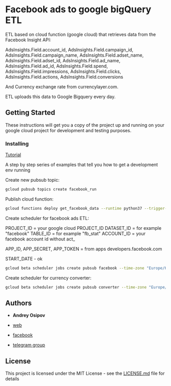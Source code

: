 # Facebook ads to google bigQuery ETL

ETL based on cloud function (google cloud) that retrieves data from the Facebook Insight API:

AdsInsights.Field.account_id,
AdsInsights.Field.campaign_id,
AdsInsights.Field.campaign_name,
AdsInsights.Field.adset_name,
AdsInsights.Field.adset_id,
AdsInsights.Field.ad_name,
AdsInsights.Field.ad_id,
AdsInsights.Field.spend,
AdsInsights.Field.impressions,
AdsInsights.Field.clicks,
AdsInsights.Field.actions,
AdsInsights.Field.conversions

And Currency exchange rate from currencylayer.com.

ETL uploads this data to Google Bigquery every day.



## Getting Started

These instructions will get you a copy of the project up and running on your google cloud project for development and testing purposes.


### Installing

[Tutorial](https://medium.com/@snegir/writing-your-data-connector-from-facebook-ads-to-google-bigquery-670caeff8262?sk=ddd9d903a488864428b51f3e00423a40)

A step by step series of examples that tell you how to get a development env running

Create new pubsub topic:

```bash
gcloud pubsub topics create facebook_run
```

Publish cloud function:

```bash
gcloud functions deploy get_facebook_data --runtime python37 --trigger-topic facebook_run --timeout=540 --memory=1024MB
```

Create scheduler for facebook ads ETL:

PROJECT_ID = your google cloud PROJECT_ID
DATASET_ID = for example "facebook"
TABLE_ID = for example "fb_stat"
ACCOUNT_ID = your facebook account id without act_

APP_ID, APP_SECRET, APP_TOKEN = from apps developers.facebook.com

START_DATE - ok
```bash
gcloud beta scheduler jobs create pubsub facebook --time-zone "Europe/Kiev" --schedule "0 5 * * *" --topic facebook_run --message-body "get_facebook" --attributes project_id=PROJECT_ID,dataset_id=DATASET_ID,table_id=TABLE_ID,account_id=ACCOUNT_ID,app_id=APP_ID,app_secret=APP_SECRET,access_token=ACCESS_TOKEN,start_date=START_DATE
```


Create scheduler for currency converter:

```bash
gcloud beta scheduler jobs create pubsub converter --time-zone "Europe/Kiev" --schedule "0 5 * * *" --topic facebook_run --message-body "get_currency" --attributes project_id=PROJECT_ID,dataset_id=DATASET_ID,table_id=TABLE_ID,api_key=API_KEY,from_currency=USD,to_currency=UAH
```


## Authors

* **Andrey Osipov**

* [web](https://web-analytics.me/)
* [facebook](https://www.facebook.com/andrey.osipov)
* [telegram group](https://t.me/firebase_app_web_bigquery)


## License

This project is licensed under the MIT License - see the [LICENSE.md](LICENSE.md) file for details
